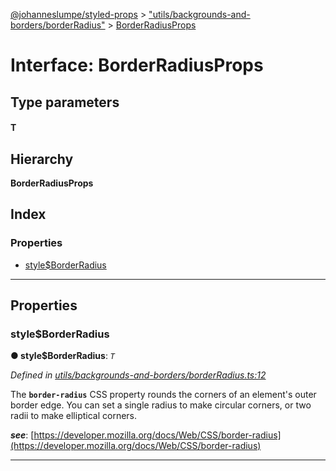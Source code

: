 [@johanneslumpe/styled-props](../README.md) > ["utils/backgrounds-and-borders/borderRadius"](../modules/_utils_backgrounds_and_borders_borderradius_.md) > [BorderRadiusProps](../interfaces/_utils_backgrounds_and_borders_borderradius_.borderradiusprops.md)

# Interface: BorderRadiusProps

## Type parameters
#### T 
## Hierarchy

**BorderRadiusProps**

## Index

### Properties

* [style$BorderRadius](_utils_backgrounds_and_borders_borderradius_.borderradiusprops.md#style_borderradius)

---

## Properties

<a id="style_borderradius"></a>

###  style$BorderRadius

**● style$BorderRadius**: *`T`*

*Defined in [utils/backgrounds-and-borders/borderRadius.ts:12](https://github.com/johanneslumpe/styled-props/blob/8e709f1/src/utils/backgrounds-and-borders/borderRadius.ts#L12)*

The **`border-radius`** CSS property rounds the corners of an element's outer border edge. You can set a single radius to make circular corners, or two radii to make elliptical corners.

*__see__*: [https://developer.mozilla.org/docs/Web/CSS/border-radius](https://developer.mozilla.org/docs/Web/CSS/border-radius)

___

